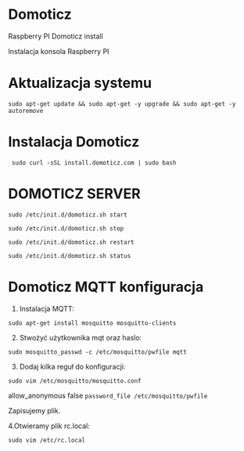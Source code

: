 # Domoticz
Raspberry PI Domoticz install

Instalacja konsola Raspberry PI <br>

# Aktualizacja systemu

`sudo apt-get update && sudo apt-get -y upgrade && sudo apt-get -y autoremove`

# Instalacja Domoticz

` sudo curl -sSL install.domoticz.com | sudo bash`

# DOMOTICZ SERVER

`sudo /etc/init.d/domoticz.sh start`

`sudo /etc/init.d/domoticz.sh stop`

`sudo /etc/init.d/domoticz.sh restart`

`sudo /etc/init.d/domoticz.sh status`

# Domoticz MQTT konfiguracja

1. Instalacja MQTT: 

`sudo apt-get install mosquitto mosquitto-clients`

2. Stwożyć użytkownika mqt oraz haslo:

`sudo mosquitto_passwd -c /etc/mosquitto/pwfile mqtt`

3. Dodaj kilka reguł do konfiguracji: 
 
 `sudo vim /etc/mosquitto/mosquitto.conf`

  allow_anonymous false 
  `password_file /etc/mosquitto/pwfile `


Zapisujemy plik.
 
 4.Otwieramy plik rc.local: 

 `sudo vim /etc/rc.local`


